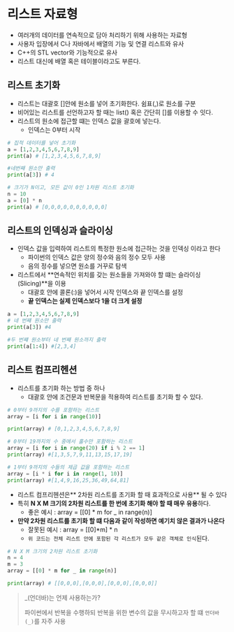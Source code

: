 # 리스트 자료형

- 여러개의 데이터를 연속적으로 담아 처리하기 위해 사용하는 자료형
- 사용자 입장에서 C나 자바에서 배열의 기능 및 연결 리스트와 유사
- C++의 STL vector와 기능적으로 유사
- 리스트 대신에 배열 혹은 테이블이라고도 부른다.

## 리스트 초기화

- 리스트는 대괄호 []안에 원소를 넣어 초기화한다. 쉼표(,)로 원소를 구분
- 비어있는 리스트를 선언하고자 할 때는 list() 혹은 간단히 []를 이용할 수 잇다.
- 리스트의 원소에 접근할 떄는 인덱스 값을 괄호에 넣는다.
  - 인덱스는 0부터 시작

```py
# 집적 데이터를 넣어 초기화
a = [1,2,3,4,5,6,7,8,9]
print(a) # [1,2,3,4,5,6,7,8,9]

#네번째 원소만 출력
print(a[3]) # 4

# 크기가 N이고, 모든 값이 0인 1차원 리스트 초기화
n = 10
a = [0] * n
print(a) # [0,0,0,0,0,0,0,0,0,0]
```

## 리스트의 인덱싱과 슬라이싱

- 인덱스 값을 입력하여 리스트의 특정한 원소에 접근하는 것을 인덱싱 이라고 한다
  - 파이썬의 인덱스 값은 양의 정수와 음의 정수 모두 사용
  - 음의 정수를 넣으면 원소를 거꾸로 탐색
- 리스트에서 **연속적인 위치를 갖는 원소들을 가져와야 할 떄는 슬라이싱(Slicing)**을 이용
  - 대괄호 안에 콜론(:)을 넣어서 시작 인덱스와 끝 인덱스를 설정
  - **끝 인덱스는 실제 인덱스보다 1을 더 크게 설정**

```py
a = [1,2,3,4,5,6,7,8,9]
# 네 번쨰 원소만 출력
print(a[3]) #4

#두 번쨰 원소부터 네 번째 원소까지 출력
print(a[1:4]) #[2,3,4]
```

## 리스트 컴프리헨션

- 리스트를 초기화 하는 방법 중 하나
  - 대괄호 안에 조건문과 반복문을 적용하여 리스트를 초기화 할 수 있다.

```py
# 0부터 9까지의 수를 포함하는 리스트
array = [i for i in range(10)]

print(array) # [0,1,2,3,4,5,6,7,8,9]

# 0부터 19까지의 수 중에서 홀수만 포함하는 리스트
array = [i for i in range(20) if i % 2 == 1]
print(array) #[1,3,5,7,9,11,13,15,17,19]

# 1부터 9까지의 수들의 제곱 값을 포함하는 리스트
array = [i * i for i in range(1, 10)]
print(array) #[1,4,9,16,25,36,49,64,81]
```

- 리스트 컴프리헨션은** 2차원 리스트를 초기화 할 때 효과적으로 사용** 될 수 있다
- 특히 **N X M 크기의 2차원 리스트를 한 번에 초기화 해야 할 때 매우 유용**하다.
  - 좋은 예시 : array = [[0] \* m for \_ in range(n)]
- **만약 2차원 리스트를 초기화 할 떄 다음과 같이 작성하면 예기치 않은 결과가 나온다**
  - 잘못된 예시 : array = [[0]*m] * n
  - `위 코드는 전체 리스트 안에 포함된 각 리스트가 모두 같은 객체로 인식`된다.

```py
# N X M 크기의 2차원 리스트 초기화
n = 4
m = 3
array = [[0] * m for _ in range(n)]

print(array) # [[0,0,0],[0,0,0],[0,0,0],[0,0,0]]
```

> _(언더바)는 언제 사용하는가?
>
> 파이썬에서 반복을 수행하되 반복을 위한 변수의 값을 무시하고자 할 떄 `언더바(_)`를 자주 사용

